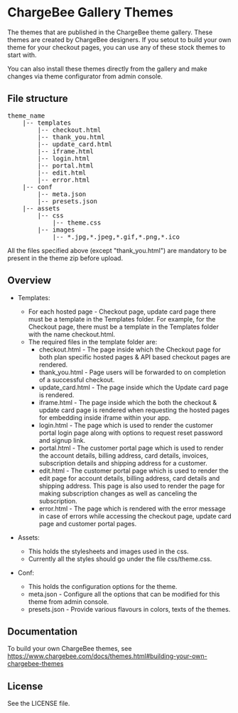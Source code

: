# ChargeBee Gallery Themes

The themes that are published in the ChargeBee theme gallery. These themes are created by ChargeBee designers. If you setout to build your own theme for your checkout pages, you can use any of these stock themes to start with.

You can also install these themes directly from the gallery and make changes via theme configurator from admin console.

## File structure

<pre>
theme_name
	|-- templates
		|-- checkout.html
		|-- thank_you.html
		|-- update_card.html			
		|-- iframe.html
		|-- login.html
		|-- portal.html
		|-- edit.html
		|-- error.html
	|-- conf
		|-- meta.json
		|-- presets.json
	|-- assets
		|-- css
			|-- theme.css
		|-- images
			|-- *.jpg,*.jpeg,*.gif,*.png,*.ico
</pre>
All the files specified above (except "thank_you.html") are mandatory to be present in the theme zip before upload.


## Overview
* Templates:
    * For each hosted page - Checkout page, update card page there must be a template in the Templates folder. For example, for the Checkout page, there must be a template in the Templates folder with the name checkout.html.
    * The required files in the template folder are:
        * checkout.html - The page inside which the Checkout page for both plan specific hosted pages & API based checkout pages are rendered.
		* thank_you.html - Page users will be forwarded to on completion of a successful checkout.
		* update_card.html - The page inside which the Update card page is rendered.
		* iframe.html - The page inside which the both the checkout & update card page is rendered when requesting the hosted pages for embedding inside iframe within your app.
		* login.html - The page which is used to render the customer portal login page along with options to request reset password and signup link.
		* portal.html - The customer portal page which is used to render the account details, billing address, card details, invoices, subscription details and shipping address for a customer.
		* edit.html - The customer portal page which is used to render the edit page for account details, billing address, card details and shipping address. This page is also used to render the page for making subscription changes as well as canceling the subscription.
		* error.html - The page which is rendered with the error message in case of errors while accessing the checkout page, update card page and customer portal pages.

* Assets:
    * This holds the stylesheets and images used in the css.
    * Currently all the styles should go under the file css/theme.css.

* Conf:
    * This holds the configuration options for the theme.
    * meta.json - Configure all the options that can be modified for this theme from admin console.
    * presets.json - Provide various flavours in colors, texts of the themes.

## Documentation

To build your own ChargeBee themes, see https://www.chargebee.com/docs/themes.html#building-your-own-chargebee-themes


## License

See the LICENSE file.

